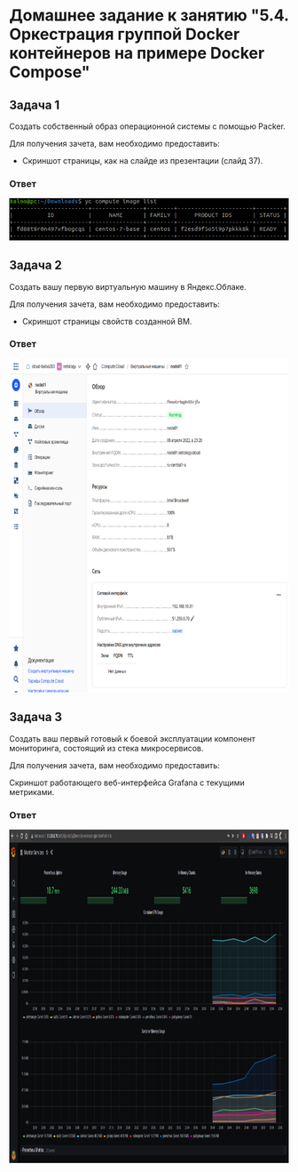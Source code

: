 # Домашнее задание к занятию "5.4. Оркестрация группой Docker контейнеров на примере Docker Compose"

## Задача 1

Создать собственный образ операционной системы с помощью Packer.

Для получения зачета, вам необходимо предоставить:
- Скриншот страницы, как на слайде из презентации (слайд 37).

### Ответ

![alt text](https://github.com/andrey-mishin/homework-devops-netology/blob/main/5.4-virt-04-docker-compose/img/yc-image.png?raw=true)

## Задача 2

Создать вашу первую виртуальную машину в Яндекс.Облаке.

Для получения зачета, вам необходимо предоставить:

- Скриншот страницы свойств созданной ВМ.

### Ответ

<p align="center">
  <img width="1200" height="600" src="./img/vm.png">
</p>

## Задача 3

Создать ваш первый готовый к боевой эксплуатации компонент мониторинга, состоящий из стека микросервисов.

Для получения зачета, вам необходимо предоставить:

Скриншот работающего веб-интерфейса Grafana с текущими метриками.

### Ответ

<p align="center">
  <img width="1200" height="600" src="./img/grafana.png">
</p>
